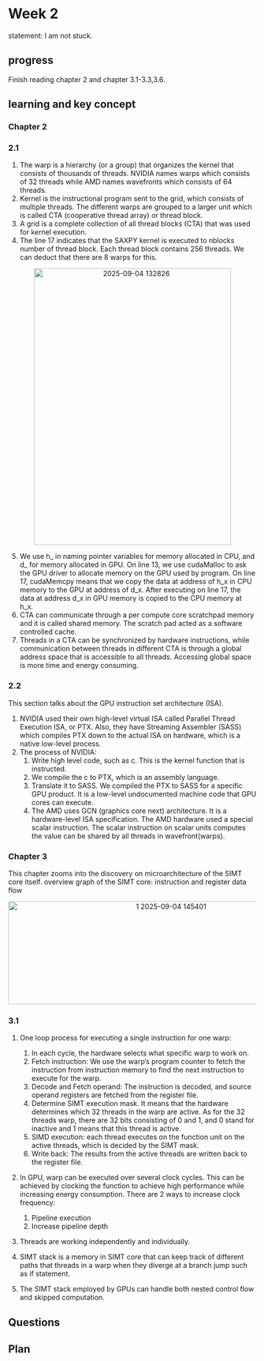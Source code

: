 # Week 2
statement: I am not stuck.
## progress
Finish reading chapter 2 and chapter 3.1-3.3,3.6.
## learning and key concept
### Chapter 2
### 2.1
1.	The warp is a hierarchy (or a group) that organizes the kernel that consists of thousands of threads. NVIDIA names warps which consists of 32 threads while AMD names wavefronts which consists of 64 threads. 
2.	Kernel is the instructional program sent to the grid, which consists of multiple threads. The different warps are grouped to a larger unit which is called CTA (cooperative thread array) or thread block.
3.	A grid is a complete collection of all thread blocks (CTA) that was used for kernel execution.	
4.	The line 17 indicates that the SAXPY kernel is executed to nblocks number of thread block. Each thread block contains 256 threads. We can deduct that there are 8 warps for this.
<div align="center">
<img width="400" height="561" alt="2025-09-04 132826" src="https://github.com/user-attachments/assets/fda21b6d-20e1-4863-a2f8-0503b2e4ce64" />
</div>

5.  We use h_ in naming pointer variables for memory allocated in CPU, and d_ for memory allocated in GPU. On line 13, we use cudaMalloc to ask the GPU driver to allocate memory on the GPU used by program. On line 17, cudaMemcpy means that we copy the data at address of h_x in CPU memory to the GPU at address of d_x. After executing on line 17, the data at address d_x in GPU memory is copied to the CPU memory at h_x. 
6.  CTA can communicate through a per compute core scratchpad memory and it is called shared memory. The scratch pad acted as a software controlled cache. 
7.  Threads in a CTA can be synchronized by hardware instructions, while communication between threads in different CTA is through a global address space that is accessible to all threads. Accessing global space is more time and energy consuming. 

### 2.2

This section talks about the GPU instruction set architecture (ISA).
1.	NVIDIA used their own high-level virtual ISA called Parallel Thread Execution ISA, or PTX. Also, they have Streaming Assembler (SASS) which compiles PTX down to the actual ISA on hardware, which is a native low-level process.
2.	The process of NVIDIA:
    1.	Write high level code, such as c. This is the kernel function that is instructed. 
    2.	We compile the c to PTX, which is an assembly language.
    3.	Translate it to SASS. We compiled the PTX to SASS for a specific GPU product. It is a low-level undocumented machine code that GPU cores can execute. 
    4.	The AMD uses GCN (graphics core next) architecture. It is a hardware-level ISA specification. The AMD hardware used a special scalar instruction. The scalar instruction on scalar units computes the value can be shared by all threads in wavefront(warps). 

### Chapter 3
This chapter zooms into the discovery on microarchitecture of the SIMT core itself.
overview graph of the SIMT core: instruction and register data flow
<div align="center">
<img width="645" height="209" alt="1 2025-09-04 145401" src="https://github.com/user-attachments/assets/4fb810f2-44fa-425b-9023-2bcce1ecbcba" />
</div>

### 3.1

1.	One loop process for executing a single instruction for one warp:
    1.  In each cycle, the hardware selects what specific warp to work on.
    2.  Fetch instruction: We use the warp’s program counter to fetch the instruction from instruction memory to find the next instruction to execute for the warp.
    3.  Decode and Fetch operand: The instruction is decoded, and source operand registers are fetched from the register file.
    4.  Determine SIMT execution mask. It means that the hardware determines which 32 threads in the warp are active. As for the 32 threads warp, there are 32 bits consisting of 0 and 1, and 0 stand for inactive and 1 means that this thread is active. 
    5.  SIMD execution: each thread executes on the function unit on the active threads, which is decided by the SIMT mask. 
    6.  Write back: The results from the active threads are written back to the register file.

2.	In GPU, warp can be executed over several clock cycles. This can be achieved by clocking the function to achieve high performance while increasing energy consumption. There are 2 ways to increase clock frequency:
    1.  Pipeline execution
    2.  Increase pipeline depth     
3.	Threads are working independently and individually. 
4.	SIMT stack is a memory in SIMT core that can keep track of different paths that threads in a warp when they diverge at a branch jump such as if statement.
5.	The SIMT stack employed by GPUs can handle both nested control flow and skipped computation. 








## Questions

## Plan

